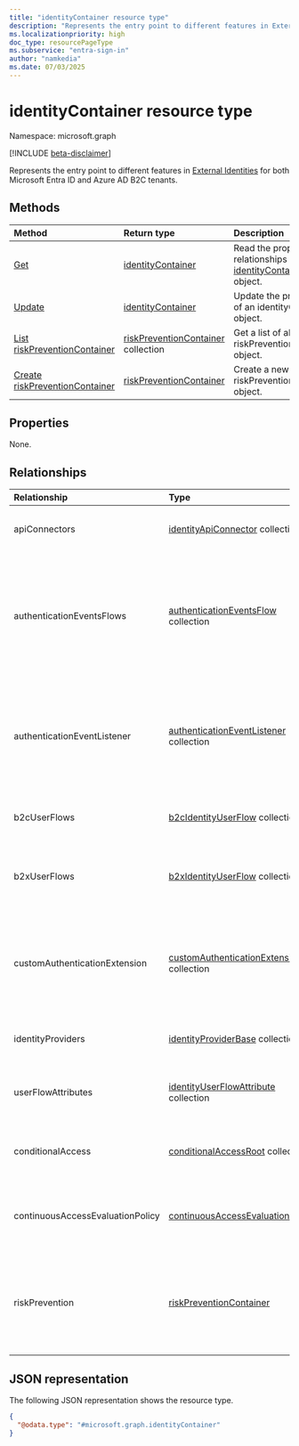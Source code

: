 ```yaml
---
title: "identityContainer resource type"
description: "Represents the entry point to different features in External Identities for both Microsoft Entra ID and Azure AD B2C tenants."
ms.localizationpriority: high
doc_type: resourcePageType
ms.subservice: "entra-sign-in"
author: "namkedia"
ms.date: 07/03/2025
---
```


# identityContainer resource type

Namespace: microsoft.graph

[!INCLUDE [beta-disclaimer](../../includes/beta-disclaimer.md)]

Represents the entry point to different features in [External Identities](/azure/active-directory/external-identities/) for both Microsoft Entra ID and Azure AD B2C tenants.

## Methods
|Method|Return type|Description|
|:---|:---|:---|
|[Get](../api/identitycontainer-get.md)|[identityContainer](../resources/identitycontainer.md)|Read the properties and relationships of [identityContainer](../resources/identitycontainer.md) object.|
|[Update](../api/identitycontainer-update.md)|[identityContainer](../resources/identitycontainer.md)|Update the properties of an identityContainer object.|
|[List riskPreventionContainer](../api/identitycontainer-list-riskprevention.md)|[riskPreventionContainer](../resources/riskpreventioncontainer.md) collection|Get a list of all riskPreventionContainer object.|
|[Create riskPreventionContainer](../api/identitycontainer-post-riskprevention.md)|[riskPreventionContainer](../resources/riskpreventioncontainer.md)|Create a new riskPreventionContainer object.|

## Properties

None.

## Relationships

| Relationship | Type        | Description |
|:-------------|:------------|:------------|
|apiConnectors|[identityApiConnector](identityApiConnector.md) collection|Represents entry point for API connectors.|
|authenticationEventsFlows|[authenticationEventsFlow](../resources/authenticationeventsflow.md) collection|Represents the entry point for self-service sign-up and sign-in user flows in both Microsoft Entra workforce and external tenants.|
|authenticationEventListener|[authenticationEventListener](authenticationeventlistener.md) collection| Represents listeners for custom authentication extension events in Microsoft Entra ID for workforce and customers.|
|b2cUserFlows|[b2cIdentityUserFlow](b2cIdentityUserFlow.md) collection|Represents entry point for B2C identity userflows.|
|b2xUserFlows|[b2xIdentityUserFlow](b2xIdentityUserFlow.md) collection| Represents entry point for B2X and self-service sign-up identity userflows.|
|customAuthenticationExtension|[customAuthenticationExtension](customauthenticationextension.md) collection| Represents custom extensions to authentication flows in Microsoft Entra ID for workforce and customers.|
|identityProviders|[identityProviderBase](identityProviderBase.md) collection| Represents entry point for identity provider base.|
|userFlowAttributes|[identityUserFlowAttribute](identityUserFlowAttribute.md) collection| Represents entry point for identity userflow attributes.|
|conditionalAccess|[conditionalAccessRoot](conditionalAccessRoot.md) collection| the entry point for the Conditional Access (CA) object model.|
|continuousAccessEvaluationPolicy|[continuousAccessEvaluationPolicy](continuousAccessEvaluationPolicy.md)| Represents entry point for continuous access evaluation policy.|
|riskPrevention|[riskPreventionContainer](../resources/riskpreventioncontainer.md)|Represents the entry point for fraud and risk prevention configurations, including third-party provider settings.|

## JSON representation

The following JSON representation shows the resource type.
<!-- {
  "blockType": "resource",
  "@odata.type": "microsoft.graph.identityContainer",
  "openType": false
}
-->

``` json
{
  "@odata.type": "#microsoft.graph.identityContainer"
}
```

